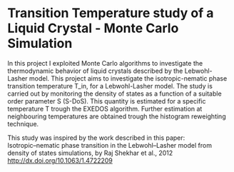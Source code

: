 # Transition Temperature study of a Liquid Crystal - Monte Carlo Simulation

In this project I exploited Monte Carlo algorithms to investigate the thermodynamic behavior of liquid crystals described by the Lebwohl-Lasher model.
This project aims to investigate the isotropic-nematic phase transition temperature T_in, for a Lebwohl-Lasher model. The study is carried out by monitoring the density of states as a function of a suitable order parameter S (S-DoS). This quantity is estimated for a specific temperature T trough the EXEDOS algorithm. Further estimation at neighbouring temperatures are obtained trough the histogram reweighting technique. 

This study was inspired by the work described in this paper:  
  Isotropic–nematic phase transition in the Lebwohl–Lasher model from density of states simulations,
  by Raj Shekhar et al., 2012
  http://dx.doi.org/10.1063/1.4722209

